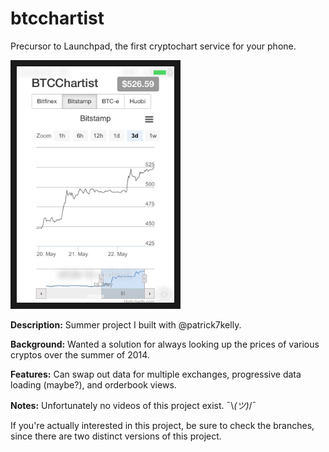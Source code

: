 # btcchartist
Precursor to Launchpad, the first cryptochart service for your phone.

<img src="https://github.com/mchlmicy/btcchartist/blob/master/screenshot.jpg" alt="Demo" width="50%" border="10" />

**Description:** Summer project I built with @patrick7kelly.

**Background:** Wanted a solution for always looking up the prices of various cryptos over the summer of 2014.

**Features:** Can swap out data for multiple exchanges, progressive data loading (maybe?), and orderbook views.

**Notes:** Unfortunately no videos of this project exist. ¯\\_(ツ)_/¯ 

If you're actually interested in this project, be sure to check the branches, since there are two distinct versions of this project.
